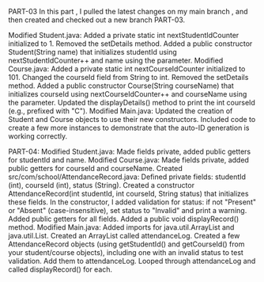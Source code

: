 PART-03
In this part ,
 I  pulled the latest changes on my main branch , and then created and checked out a new branch PART-03.

Modified Student.java:
Added a private static int nextStudentIdCounter initialized to 1.
Removed the setDetails method.
Added a public constructor Student(String name) that initializes studentId using nextStudentIdCounter++ and name using the parameter.
Modified Course.java:
Added a private static int nextCourseIdCounter initialized to 101.
Changed the courseId field from String to int.
Removed the setDetails method.
Added a public constructor Course(String courseName) that initializes courseId using nextCourseIdCounter++ and courseName using the parameter.
Updated the displayDetails() method to print the int courseId (e.g., prefixed with "C").
Modified Main.java:
Updated the creation of Student and Course objects to use their new constructors.
Included code to create a few more instances to demonstrate that the auto-ID generation is working correctly.




PART-04:
Modified Student.java: Made fields private, added public getters for studentId and name.
Modified Course.java: Made fields private, added public getters for courseId and courseName.
Created src/com/school/AttendanceRecord.java:
Defined private fields: studentId (int), courseId (int), status (String).
Created a constructor AttendanceRecord(int studentId, int courseId, String status) that initializes these fields.
In the constructor, I added validation for status: if not "Present" or "Absent" (case-insensitive), set status to "Invalid" and print a warning.
Added public getters for all fields.
Added a public void displayRecord() method.
Modified Main.java:
Added imports for java.util.ArrayList and java.util.List.
Created an ArrayList<AttendanceRecord> called attendanceLog.
Created a few AttendanceRecord objects (using getStudentId() and getCourseId() from your student/course objects), including one with an invalid status to test validation. Add them to attendanceLog.
Looped through attendanceLog and called displayRecord() for each.